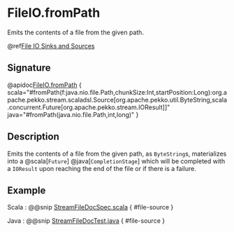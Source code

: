 # FileIO.fromPath

Emits the contents of a file from the given path.

@ref[File IO Sinks and Sources](../index.md#file-io-sinks-and-sources)

## Signature

@apidoc[FileIO.fromPath](FileIO$) { scala="#fromPath(f:java.nio.file.Path,chunkSize:Int,startPosition:Long):org.apache.pekko.stream.scaladsl.Source[org.apache.pekko.util.ByteString,scala.concurrent.Future[org.apache.pekko.stream.IOResult]]" java="#fromPath(java.nio.file.Path,int,long)" }


## Description

Emits the contents of a file from the given path, as `ByteString`s, materializes into a @scala[`Future`] @java[`CompletionStage`] which will be completed with
a `IOResult` upon reaching the end of the file or if there is a failure.

## Example

Scala
:  @@snip [StreamFileDocSpec.scala](/akka-docs/src/test/scala/docs/stream/io/StreamFileDocSpec.scala) { #file-source }

Java
:  @@snip [StreamFileDocTest.java](/akka-docs/src/test/java/jdocs/stream/io/StreamFileDocTest.java) { #file-source }

